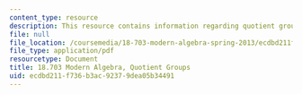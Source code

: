 ```yaml
---
content_type: resource
description: This resource contains information regarding quotient groups.
file: null
file_location: /coursemedia/18-703-modern-algebra-spring-2013/ecdbd211f736b3ac92379dea05b34491_MIT18_703S13_pra_l_9.pdf
file_type: application/pdf
resourcetype: Document
title: 18.703 Modern Algebra, Quotient Groups
uid: ecdbd211-f736-b3ac-9237-9dea05b34491
---
```

